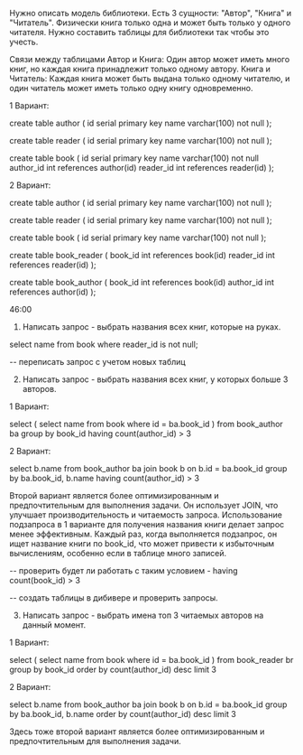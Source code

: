 Нужно описать модель библиотеки. Есть 3 сущности: "Автор", "Книга" и "Читатель". Физически книга только одна и может быть только у одного читателя. Нужно составить таблицы для библиотеки так чтобы это учесть.

Связи между таблицами
Автор и Книга: Один автор может иметь много книг, но каждая книга принадлежит только одному автору.
Книга и Читатель: Каждая книга может быть выдана только одному читателю, и один читатель может иметь только одну книгу одновременно.

1 Вариант:

create table author (
    id serial primary key
    name varchar(100) not null
);

create table reader (
    id serial primary key
    name varchar(100) not null
);

create table book (
    id serial primary key
    name varchar(100) not null
    author_id int references author(id)
    reader_id int references reader(id)
);

2 Вариант:

create table author (
    id serial primary key
    name varchar(100) not null
);

create table reader (
    id serial primary key
    name varchar(100) not null
);

create table book (
    id serial primary key
    name varchar(100) not null
);

create table book_reader (
    book_id int references book(id)
    reader_id int references reader(id)
);

create table book_author (
    book_id int references book(id)
    author_id int references author(id)
);

46:00
1. Написать запрос - выбрать названия всех книг, которые на руках.

select name
from book
where reader_id is not null;

-- переписать запрос с учетом новых таблиц

2. Написать запрос - выбрать названия всех книг, у которых больше 3 авторов.

1 Вариант:

select (
    select name
    from book
    where id = ba.book_id
)
from book_author ba
group by book_id
having count(author_id) > 3

2 Вариант:

select b.name
from book_author ba
join book b on b.id = ba.book_id
group by ba.book_id, b.name
having count(author_id) > 3

Второй вариант является более оптимизированным и предпочтительным для выполнения задачи. Он использует JOIN, что улучшает производительность и читаемость запроса.
Использование подзапроса в 1 варианте для получения названия книги делает запрос менее эффективным. Каждый раз, когда выполняется подзапрос, он ищет название книги по book_id, что может привести к избыточным вычислениям, особенно если в таблице много записей.

-- проверить будет ли работать с таким условием - having count(book_id) > 3

-- создать таблицы в дибивере и проверить запросы.

3. Написать запрос - выбрать имена топ 3 читаемых авторов на данный момент.

1 Вариант:

select (
    select name
    from book
    where id = ba.book_id
)
from book_reader br
group by book_id
order by count(author_id) desc
limit 3


2 Вариант:

select b.name
from book_author ba
join book b on b.id = ba.book_id
group by ba.book_id, b.name
order by count(author_id) desc
limit 3

Здесь тоже второй вариант является более оптимизированным и предпочтительным для выполнения задачи. 
